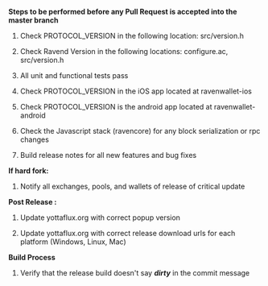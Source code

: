 **Steps to be performed before any Pull Request is accepted into the master branch**

  1. Check PROTOCOL_VERSION in the following location: src/version.h

  2. Check Ravend Version in the following locations: configure.ac, src/version.h

  3. All unit and functional tests pass

  4. Check PROTOCOL_VERSION in the iOS app located at ravenwallet-ios

  5. Check PROTOCOL_VERSION is the android app located at ravenwallet-android

  6. Check the Javascript stack (ravencore) for any block serialization or rpc changes
  
  7. Build release notes for all new features and bug fixes

**If hard fork:**

  1. Notify all exchanges, pools, and wallets of release of critical update

**Post Release :**

  1. Update yottaflux.org with correct popup version
  
  2. Update yottaflux.org with correct release download urls for each platform (Windows, Linux, Mac)

**Build Process**

  1. Verify that the release build doesn't say ***dirty*** in the commit message

